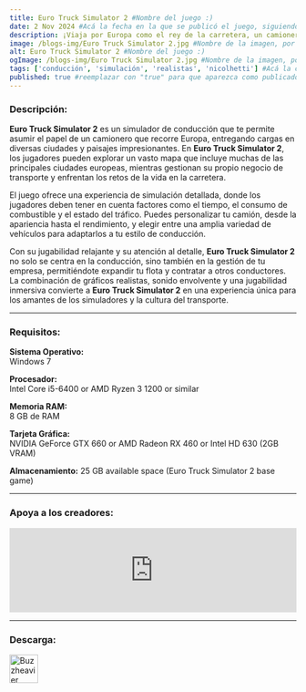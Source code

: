 ```yaml
---
title: Euro Truck Simulator 2 #Nombre del juego :)
date: 2 Nov 2024 #Acá la fecha en la que se publicó el juego, siguiendo este formato: Dia "30", Mes "Oct", Año "2024" = como debe quedar: 30 Oct 2024
description: ¡Viaja por Europa como el rey de la carretera, un camionero que entrega cargas importantes a impresionantes distancias! Con docenas de ciudades por explorar, tu resistencia, habilidad y velocidad serán llevadas al límite. #Acá una mini descripción del juego
image: /blogs-img/Euro Truck Simulator 2.jpg #Nombre de la imagen, por lo general es exactamente el mismo nombre que el juego excluyendo lo ":" (Dos puntos)
alt: Euro Truck Simulator 2 #Nombre del juego :)
ogImage: /blogs-img/Euro Truck Simulator 2.jpg #Nombre de la imagen, por lo general es exactamente el mismo nombre que el juego excluyendo lo ":" (Dos puntos)
tags: ['conducción', 'simulación', 'realistas', 'nicolhetti'] #Acá la categoría o categorías del juego, si es más de una se coloca en este formato: ['categoría1', 'categoría2']
published: true #reemplazar con "true" para que aparezca como publicado
---
```


<!--En VSCode seleccionando una palabra, por ejemplo: "Euro Truck Simulator 2" y apretando Ctrl+F2 se seleccionan todas las palabras iguales-->

### Descripción:
**Euro Truck Simulator 2** es un simulador de conducción que te permite asumir el papel de un camionero que recorre Europa, entregando cargas en diversas ciudades y paisajes impresionantes. En **Euro Truck Simulator 2**, los jugadores pueden explorar un vasto mapa que incluye muchas de las principales ciudades europeas, mientras gestionan su propio negocio de transporte y enfrentan los retos de la vida en la carretera.

El juego ofrece una experiencia de simulación detallada, donde los jugadores deben tener en cuenta factores como el tiempo, el consumo de combustible y el estado del tráfico. Puedes personalizar tu camión, desde la apariencia hasta el rendimiento, y elegir entre una amplia variedad de vehículos para adaptarlos a tu estilo de conducción. 

Con su jugabilidad relajante y su atención al detalle, **Euro Truck Simulator 2** no solo se centra en la conducción, sino también en la gestión de tu empresa, permitiéndote expandir tu flota y contratar a otros conductores. La combinación de gráficos realistas, sonido envolvente y una jugabilidad inmersiva convierte a **Euro Truck Simulator 2** en una experiencia única para los amantes de los simuladores y la cultura del transporte.
<!--Prompt para Chat-GPT: Hazme una descripción para el juego "Euro Truck Simulator 2" y cada que menciones "Euro Truck Simulator 2" ponlo en negrita -->

---

### Requisitos:
**Sistema Operativo:**  
Windows 7

**Procesador:**  
Intel Core i5-6400 or AMD Ryzen 3 1200 or similar

**Memoria RAM:**  
8 GB de RAM

**Tarjeta Gráfica:**  
NVIDIA GeForce GTX 660 or AMD Radeon RX 460 or Intel HD 630 (2GB VRAM)

**Almacenamiento:**
25 GB available space (Euro Truck Simulator 2 base game)
<!--Si falta o sobra un requisito se quita o se agrega manteniendo el mismo formato-->

---

### Apoya a los creadores:
<iframe src="https://store.steampowered.com/widget/227300/" frameborder="0" style="background-color: transparent; width: 100% !important; aspect-ratio: 646 / 190;"></iframe>

<!--Reemplazar los numeros (AppID) del juego (en este caso 2668510) por el numero (AppID) correspondiente con el juego a publicar-->
<!--El AppID se encuentra en la URL del Juego en Steam-->

---

### Descarga:

[<img src="https://gist.github.com/cxmeel/0dbc95191f239b631c3874f4ccf114e2/raw/download.svg" alt="Buzzheavier" height="50" />](https://buzzheavier.com/f/Ga2cfq0w8AA)

<!-- # se debe reemplazar por el link de descarga-->

<!--NOMBRE-DEL-SERVICIO se debe reemplazar por el servicio donde está subido el juego-->